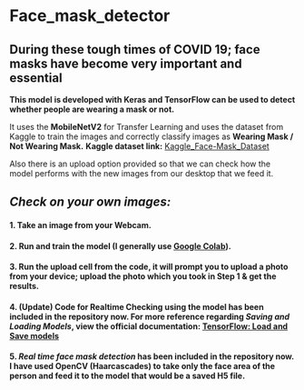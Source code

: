 # Face_mask_detector

## During these tough times of COVID 19; face masks have become very important and essential

**This model is developed with Keras and TensorFlow can be used to detect whether people are wearing a mask or not.**

It uses the **MobileNetV2** for Transfer Learning and uses the dataset from Kaggle to train the images and correctly classify images as **Wearing Mask / Not Wearing Mask.** **Kaggle dataset link:**    [Kaggle_Face-Mask_Dataset](https://www.kaggle.com/ashishjangra27/face-mask-12k-images-dataset)

Also there is an upload option provided so that we can check how the model performs with the new images from our desktop that we feed it.

## *Check on your own images:*
#### 1. Take an image from your Webcam.
#### 2. Run and train the model (I generally use [Google Colab](https://colab.research.google.com/)).
#### 3. Run the upload cell from the code, it will prompt you to upload a photo from your device; upload the photo which you took in Step 1 & get the results.
#### 4. (Update) Code for Realtime Checking using the model has been included in the repository now. For more reference regarding *Saving and Loading Models*, view the official documentation: [TensorFlow: Load and Save models](https://www.tensorflow.org/tutorials/keras/save_and_load)
#### 5. ***Real time face mask detection*** has been included in the repository now. I have used OpenCV (Haarcascades) to take only the face area of the person and feed it to the model that would be a saved H5 file.
